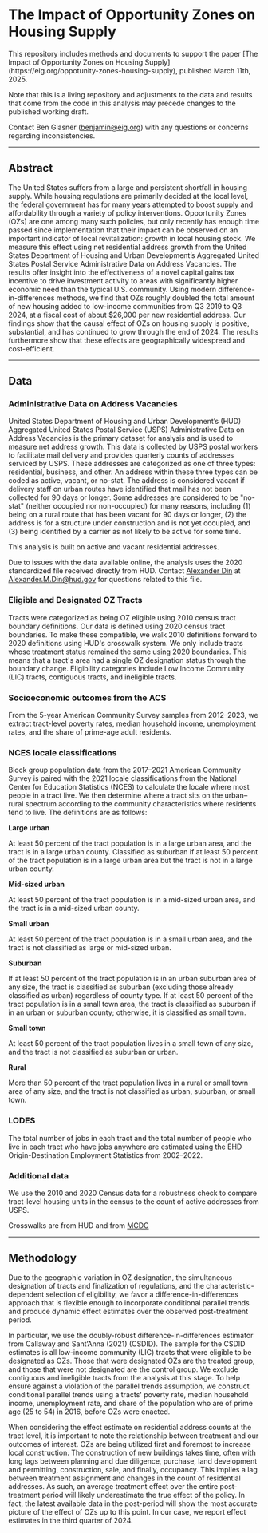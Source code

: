 <h1>The Impact of Opportunity Zones on Housing Supply</h1>
This repository includes methods and documents to support the paper [The Impact of Opportunity Zones on Housing Supply](https://eig.org/oppotunity-zones-housing-supply), published March 11th, 2025.

Note that this is a living repository and adjustments to the data and results that come from the code in this analysis may precede changes to the published working draft.

Contact Ben Glasner (benjamin@eig.org) with any questions or concerns regarding inconsistencies.

***
<h2>Abstract</h2>
The United States suffers from a large and persistent shortfall in housing supply. While housing regulations are primarily decided at the local level, the federal government has for many years attempted to boost supply and affordability through a variety of policy interventions. Opportunity Zones (OZs) are one among many such policies, but only recently has enough time passed since implementation that their impact can be observed on an important indicator of local revitalization: growth in local housing stock. We measure this effect using net residential address growth from the United States Department of Housing and Urban Development’s Aggregated United States Postal Service Administrative Data on Address Vacancies. The results offer insight into the effectiveness of a novel capital gains tax incentive to drive investment activity to areas with significantly higher economic need than the typical U.S. community. Using modern difference-in-differences methods, we find that OZs roughly doubled the total amount of new housing added to low-income communities from Q3 2019 to Q3 2024, at a fiscal cost of about $26,000 per new residential address. Our findings show that the causal effect of OZs on housing supply is positive, substantial, and has continued to grow through the end of 2024. The results furthermore show that these effects are geographically widespread and cost-efficient.

***

<h2>Data</h2>
<h3>Administrative Data on Address Vacancies</h3>
United States Department of Housing and Urban Development’s (HUD) Aggregated United States Postal Service (USPS) Administrative Data on Address Vacancies is the primary dataset for analysis and is used to measure net address growth. This data is collected by USPS postal workers to facilitate mail delivery and provides quarterly counts of addresses serviced by USPS. These addresses are categorized as one of three types: residential, business, and other. An address within these three types can be coded as active, vacant, or no-stat. The address is considered vacant if delivery staff on urban routes have identified that mail has not been collected for 90 days or longer. Some addresses are considered to be "no-stat" (neither occupied nor non-occupied) for many reasons, including (1) being on a rural route that has been vacant for 90 days or longer, (2) the address is for a structure under construction and is not yet occupied, and (3) being identified by a carrier as not likely to be active for some time.

This analysis is built on active and vacant residential addresses.

Due to issues with the data available online, the analysis uses the 2020 standardized file received directly from HUD. Contact [Alexander Din](https://www.alexdin.com/) at Alexander.M.Din@hud.gov for questions related to this file.  

<h3>Eligible and Designated OZ Tracts</h3>
Tracts were categorized as being OZ eligible using 2010 census tract boundary definitions. Our data is defined using 2020 census tract boundaries. To make these compatible, we walk 2010 definitions forward to 2020 definitions using HUD's crosswalk system. We only include tracts whose treatment status remained the same using 2020 boundaries. This means that a tract's area had a single OZ designation status through the boundary change. Eligibility categories include Low Income Community (LIC) tracts, contiguous tracts, and ineligible tracts.

<h3>Socioeconomic outcomes from the ACS</h3>
From the 5-year American Community Survey samples from 2012–2023, we extract tract-level poverty rates, median household income, unemployment rates, and the share of prime-age adult residents.

<h3>NCES locale classifications</h3>
Block group population data from the 2017–2021 American Community Survey is paired with the 2021 locale classifications from the National Center for Education Statistics (NCES) to calculate the locale where most people in a tract live. We then determine where a tract sits on the urban–rural spectrum according to the community characteristics where residents tend to live. The definitions are as follows:

<b>Large urban</b>

At least 50 percent of the tract population is in a large urban area, and the tract is in a large urban county. Classified as suburban if at least 50 percent of the tract population is in a large urban area but the tract is not in a large urban county.

<b>Mid-sized urban</b>

At least 50 percent of the tract population is in a mid-sized urban area, and the tract is in a mid-sized urban county.

<b>Small urban</b>

At least 50 percent of the tract population is in a small urban area, and the tract is not classified as large or mid-sized urban.

<b>Suburban</b>

If at least 50 percent of the tract population is in an urban suburban area of any size, the tract is classified as suburban (excluding those already classified as urban) regardless of county type. If at least 50 percent of the tract population is in a small town area, the tract is classified as suburban if in an urban or suburban county; otherwise, it is classified as small town.

<b>Small town</b>

At least 50 percent of the tract population lives in a small town of any size, and the tract is not classified as suburban or urban.

<b>Rural</b>

More than 50 percent of the tract population lives in a rural or small town area of any size, and the tract is not classified as urban, suburban, or small town.

<h3>LODES</h3>
The total number of jobs in each tract and the total number of people who live in each tract who have jobs anywhere are estimated using the EHD Origin-Destination Employment Statistics from 2002–2022.

<h3>Additional data</h3>
We use the 2010 and 2020 Census data for a robustness check to compare tract-level housing units in the census to the count of active addresses from USPS.

Crosswalks are from HUD and from [MCDC](https://mcdc.missouri.edu/applications/geocorr2022.html)

***

<h2>Methodology</h2>

Due to the geographic variation in OZ designation, the simultaneous designation of tracts and finalization of regulations, and the characteristic-dependent selection of eligibility, we favor a difference-in-differences approach that is flexible enough to incorporate conditional parallel trends and produce dynamic effect estimates over the observed post-treatment period. 

In particular, we use the doubly-robust difference-in-differences estimator from Callaway and Sant’Anna (2021) (CSDID). The sample for the CSDID estimates is all low-income community (LIC) tracts that were eligible to be designated as OZs. Those that were designated OZs are the treated group, and those that were not designated are the control group. We exclude contiguous and ineligible tracts from the analysis at this stage. To help ensure against a violation of the parallel trends assumption, we construct conditional parallel trends using a tracts' poverty rate, median household income, unemployment rate, and share of the population who are of prime age (25 to 54) in 2016, before OZs were enacted.

When considering the effect estimate on residential address counts at the tract level, it is important to note the relationship between treatment and our outcomes of interest. OZs are being utilized first and foremost to increase local construction. The construction of new buildings takes time, often with long lags between planning and due diligence, purchase, land development and permitting, construction, sale, and finally, occupancy. This implies a lag between treatment assignment and changes in the count of residential addresses. As such, an average treatment effect over the entire post-treatment period will likely underestimate the true effect of the policy. In fact, the latest available data in the post-period will show the most accurate picture of the effect of OZs up to this point. In our case, we report effect estimates in the third quarter of 2024.

